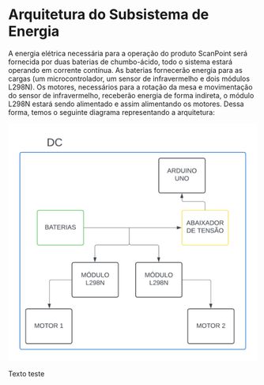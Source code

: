 # **Arquitetura do Subsistema de Energia**

A energia elétrica necessária para a operação do produto ScanPoint será fornecida por duas baterias de chumbo-ácido, todo o sistema estará operando em corrente contínua. As baterias fornecerão energia para as cargas (um  microcontrolador, um sensor de infravermelho e dois módulos L298N). Os motores, necessários para a rotação da mesa e movimentação do sensor de infravermelho, receberão energia de forma indireta, o módulo L298N estará sendo alimentado e assim alimentando os motores. Dessa forma, temos o seguinte diagrama representando a arquitetura:

![Diagrama_Energia](../assets/eletronica-energia/Arquitetura_de_Subs_Energia.jpeg)


Texto teste
